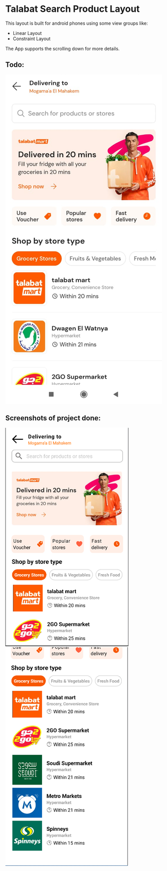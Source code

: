 # Talabat Search Product Layout

<p>
This layout is built for android phones using some view groups like: <br>
<ul>
<li>Linear Layout</li>
<li>Constraint Layout</li>
</ul>
</p>

<p>The App supports the scrolling down for more details.</p>

## Todo:

<img src="./README_Assets/todo.png" />

## Screenshots of project done:

<img src="./README_Assets/project_done1.png" />

<img src="./README_Assets/project_done2.png" />
